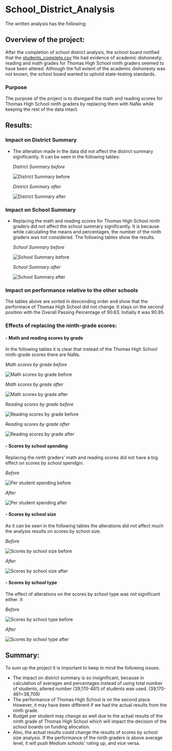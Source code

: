 # School_District_Analysis

The written analysis has the following:

## Overview of the project:
After the completion of school district analysis, the school board notified that the [students_complete.csv](https://github.com/sharof17/Elect) file had evidence of academic dishonesty; reading and math grades for Thomas High School ninth graders seemed to have been altered. Although the full extent of the academic dishonesty was not known, the school board wanted to uphold state-testing standards.

### Purpose
The purpose of the project is to disregard the math and reading scores for Thomas High School ninth graders by replacing them with NaNs while keeping the rest of the data intact.

## Results:
### Impact on District Summary
- The alteration made in the data did not affect the district summary significantly. It can be seen in the following tables: 
  
  *District Summary before*

  ![District Summary before](Resources/images/district_summary_before.png)
  
  
  *District Summary after*

  ![District Summary after](Resources/images/district_summary_after.png)

### Impact on School Summary
- Replacing the math and reading scores for Thomas High School ninth graders did not affect the school summary significantly. It is because while calculating the means and percentages, the number of the ninth graders was not considered. The following tables show the results.

  *School Summary before*

  ![School Summary before](Resources/images/per_school_summary_before.png)

  *School Summary after*

  ![School Summary after](Resources/images/per_school_summary_after.png)

### Impact on performance relative to the other schools
The tables above are sorted in descending order and show that the performace of Thomas High School did not change. It stays on the second position with the Overall Passing Percentage of 90.63. Initially it was 90.95. 

### Effects of replacing the ninth-grade scores:

#### - Math and reading scores by grade

  In the following tables it is clear that instead of the Thomas High School ninth-grade scores there are NaNs. 
  
  *Math scores by grade before*

  ![Math scores by grade before](Resources/images/math_score_before.png)
  
  *Math scores by grade after*

  ![Math scores by grade after](Resources/images/math_score_after.png)

  *Reading scores by grade before*

  ![Reading scores by grade before](Resources/images/reading_score_before.png)

   *Reading scores by grade after*

  ![Reading scores by grade after](Resources/images/reading_score_after.png)

#### - Scores by school spending
  Replacing the ninth graders’ math and reading scores did not have a big effect on scores by school spendgin.
  
  *Before*

  ![Per student spending before](Resources/images/spending_summary_before.png)
  
  *After*

  ![Per student spending after](Resources/images/spending_summary_after.png)

#### - Scores by school size
  As it can be seen in the following tables the alterations did not affect much the analysis results on scores by school size.

  *Before*

  ![Scores by school size before](Resources/images/school_size_before.png)

  *After*

  ![Scores by school size after](Resources/images/school_size_after.png)

#### - Scores by school type
  The effect of alterations on the scores by school type was not significant either. It
  
   *Before*

  ![Scores by school type before](Resources/images/school_type_before.png)

  *After*

  ![Scores by school type after](Resources/images/school_type_after.png)

## Summary:
To sum up the project it is important to keep in mind the following issues.
  - The impact on district summary is so insignificant, because in calculation of averages and percentages instead of using total number of students, altered number (39,170-461) of students was used. (39,170-461=38,709)
  - The performance of Thomas High School is on the second place. However, it may have been different if we had the actual results from the ninth grade.
  - Budget per student may change as well due to the actual results of the ninth grade of Thomas High School  which will impact the decision of the school boards on funding allocation.
  - Also, the actual results could change the results of scores by school size analysis. If the performance of the ninth graders is above average level, it will push Medium schools' rating up, and vice versa.